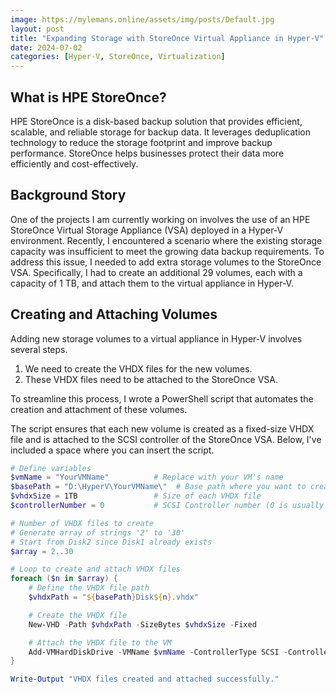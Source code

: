 ```yaml
---
image: https://mylemans.online/assets/img/posts/Default.jpg
layout: post
title: "Expanding Storage with StoreOnce Virtual Appliance in Hyper-V"
date: 2024-07-02
categories: [Hyper-V, StoreOnce, Virtualization]
---
```



## What is HPE StoreOnce?

HPE StoreOnce is a disk-based backup solution that provides efficient, scalable, and reliable storage for backup data. It leverages deduplication technology to reduce the storage footprint and improve backup performance. StoreOnce helps businesses protect their data more efficiently and cost-effectively.

## Background Story

One of the projects I am currently working on involves the use of an HPE StoreOnce Virtual Storage Appliance (VSA) deployed in a Hyper-V environment. 
Recently, I encountered a scenario where the existing storage capacity was insufficient to meet the growing data backup requirements. To address this issue, I needed to add extra storage volumes to the StoreOnce VSA. Specifically, I had to create an additional 29 volumes, each with a capacity of 1 TB, and attach them to the virtual appliance in Hyper-V.


## Creating and Attaching Volumes

Adding new storage volumes to a virtual appliance in Hyper-V involves several steps. 

1) We need to create the VHDX files for the new volumes. 
2) These VHDX files need to be attached to the StoreOnce VSA.

To streamline this process, I wrote a PowerShell script that automates the creation and attachment of these volumes.

The script ensures that each new volume is created as a fixed-size VHDX file and is attached to the SCSI controller of the StoreOnce VSA. Below, I've included a space where you can insert the script.

```powershell
# Define variables
$vmName = "YourVMName"          # Replace with your VM's name
$basePath = "D:\HyperV\YourVMName\"  # Base path where you want to create the VHDX files
$vhdxSize = 1TB                 # Size of each VHDX file
$controllerNumber = 0           # SCSI Controller number (0 is usually the first SCSI controller)

# Number of VHDX files to create
# Generate array of strings '2' to '30'
# Start from Disk2 since Disk1 already exists
$array = 2..30

# Loop to create and attach VHDX files
foreach ($n in $array) {
    # Define the VHDX file path
    $vhdxPath = "${basePath}Disk${n}.vhdx" 

    # Create the VHDX file
    New-VHD -Path $vhdxPath -SizeBytes $vhdxSize -Fixed

    # Attach the VHDX file to the VM
    Add-VMHardDiskDrive -VMName $vmName -ControllerType SCSI -ControllerNumber $controllerNumber -Path $vhdxPath -ControllerLocation $n
}

Write-Output "VHDX files created and attached successfully."
```
